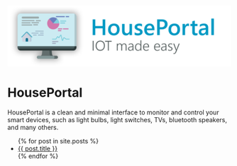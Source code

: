 ![banner](res/HousePortal_banner_readme.png)
# HousePortal

HousePortal is a clean and minimal interface to monitor and control your smart devices, such as light bulbs, light switches, TVs, bluetooth speakers, and many others.

<ul>
  {% for post in site.posts %}
    <li>
      <a href="{{ post.url }}">{{ post.title }}</a>
    </li>
  {% endfor %}
</ul>